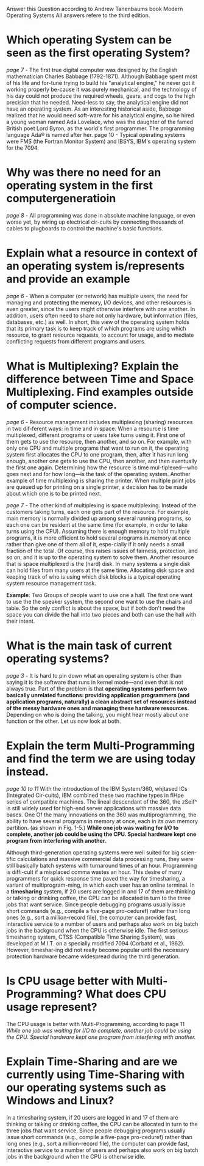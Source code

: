 Answer this Question according to Andrew Tanenbaums book Modern Operating Systems
All answers refere to the third edition. 
# Which operating System can be seen as the first operating System?
*page 7* - The  first  true  digital  computer  was  designed  by  the  English  mathematician  Charles  Babbage  (1792-1871).   Although  Babbage  spent most  of his  life  and  for-tune  trying  to  build his  "analytical  engine,"  he  never got  it  working  properly  be-cause  it  was  purely  mechanical,  and  the  technology  of his  day  could  not  produce  the  required  wheels,  gears,  and  cogs  to  the  high precision  that  he  needed.  Need-less to say, the analytical engine  did not have an operating  system.  As  an  interesting  historical  aside,  Babbage  realized  that  he  would  need  soft-ware  for his analytical  engine,  so he hired  a young  woman  named  Ada Lovelace, who  was  the  daughter  of  the  famed  British  poet  Lord Byron,  as  the  world's  first  programmer.  The  programming  language Ada® is  named  after her.
page 10 - Typical  operating systems were FMS (the Fortran Monitor System)  and IBSYS,  IBM's operating  system for the 7094. 

# Why was there no need for an operating system in the first computergeneratioin
*page 8* -  All programming was done in absolute machine language, or even worse yet, by wiring up electrical cir-cuits  by  connecting  thousands  of  cables  to  plugboards  to  control  the  machine's  basic  functions.

# Explain what a resource in context of an operating system is/represents and provide an example
*page 6* - When  a computer  (or network)  has multiple users,  the  need  for  managing  and  protecting  the  memory,  I/O  devices,  and  other resources  is even  greater,  since  the  users  might  otherwise  interfere  with  one  another.   In  addition,  users  often  need  to  share  not  only  hardware,  but  information  (files,  databases,  etc.)  as  well.   In short, this  view  of  the  operating  system  holds  that  its  primary  task  is  to  keep  track  of  which  programs  are  using  which  resource,  to  grant  resource  requests,  to  account  for usage,  and to  mediate  conflicting  requests  from different  programs and  users.  
# What  is  Multiplexing?  Explain  the  difference  between  Time  and  Space  Multiplexing. Find examples outside of computer science. 

*page 6* - Resource  management  includes  multiplexing  (sharing)  resources  in  two  dif-ferent  ways:  in time  and  in  space.  When a resource  is  time  multiplexed,  different  programs  or users  take  turns  using  it.  First  one  of them  gets  to  use  the  resource,  then  another,  and so  on.  For example,  with only one CPU  and  multiple programs that want to run on  it,  the operating system first allocates  the CPU to one program, then,  after  it has  run  long enough,  another one  gets  to  use  the  CPU,  then  another,  and  then eventually  the first  one  again. Determining how the resource is time  mul-tiplexed—who  goes  next  and  for  how  long—is  the  task  of  the  operating  system.  Another example  of time  multiplexing is  sharing  the  printer.   When  multiple print jobs  are  queued  up  for  printing  on  a  single  printer,  a  decision  has  to  be  made  about which  one is to be printed next.

*page 7* - The  other kind  of multiplexing  is space  multiplexing.  Instead  of the customers taking  turns,  each  one  gets  part  of the  resource.   For  example,  main  memory  is  normally divided up among several running programs,  so each one  can be resident at  the  same  time  (for  example,  in  order  to  take  turns  using  the CPU).   Assuming   there  is  enough  memory  to  hold  multiple  programs,  it  is  more  efficient  to  hold  several  programs  in.memory  at  once  rather  than  give  one  of them  all  of it,  espe-cially  if it  only  needs  a  small  fraction  of the total.   Of course,  this  raises  issues  of  fairness,  protection,  and  so on,  and it is  up  to  the  operating  system  to solve  them.  Another  resource  that  is  space  multiplexed  is  the (hard) disk.   In many  systems  a  single  disk  can  hold  files  from  many  users  at the same  time.  Allocating  disk space and  keeping  track  of who  is  using  which  disk  blocks  is  a  typical  operating  system  resource  management  task. 

**Example**: Two Groups of people want to use one a hall. The first one want to use the the speaker system, the second one want to use the chairs and table. So the only conflict is about the space, but if both don't need the space you can divide the hall into two pieces and both can use the hall with their intent. 

# What is the main task of current operating systems?
*page 3* - It  is  hard  to pin  down  what  an  operating  system  is  other  than  saying  it  is  the  software  that  runs  in  kernel  mode—and  even  that  is  not  always  true.  Part  of  the  problem  is  that **operating  systems  perform  two  basically  unrelated  functions:  providing  application  programmers  (and  application  programs,  naturally)  a  clean  abstract  set  of resources  instead  of the  messy  hardware  ones  and  managing  these hardware  resources.**  Depending  on  who  is  doing  the  talking,  you  might  hear  mostly about one function or the other.  Let us now look at both. 

# Explain the term Multi-Programming and find the term we are using today instead.
*page 10 to 11* With  the introduction of the  IBM  System/360, whjtased ICs  (Integrated  Cir-cuits),  IBM  combined  these  two  machine  types  in  flHpe   series  of compatible machines.  The  lineal  descendant  of  the  360,  the  zSeif^  is  still  widely used  for  high-end server applications   with   massive   data   bases. One Of   the   many innovations  on  the  360 was  multiprogramming,  the  ability  to have  several  programs in memory at once, each in its own  memory partition. (as shown  in Fig.  1-5.) **While  one job  was  waiting  for  I/O  to  complete,  another job  could  be  using  the  CPU.  Special hardware kept one program from interfering  with  another.** 

Although  third-generation  operating  systems  were  well  suited  for  big  scien-tific  calculations  and  massive  commercial  data  processing  runs,  they  were  still  basically  batch  systems  with  turnaround  times  of an  hour.   Programming  is  diffi-cult if a misplaced  comma  wastes  an  hour.   This  desire  of many  programmers  for  quick  response  time  paved  the  way  for  timesharing,  a  variant  of multiprogram-ming,  in  which  each  user has  an  online  terminal.   In  a  **timesharing**  system,  if 20 users  are  logged  in  and  17  of them  are  thinking  or talking  or  drinking  coffee,  the  CPU  can  be  allocated  in  turn  to  the  three jobs  that  want  service.  Since  people  debugging programs  usually  issue  short  commands  (e.g.,  compile  a five-page pro-ceduref)  rather  than  long  ones  (e.g.,  sort  a million-record  file),  the  computer  can  provide fast,  interactive  service to a number of users and perhaps also work on big batch jobs  in  the  background  when  the  CPU  is  otherwise  idle.  The  first  serious  timesharing  system,  CTSS  (Compatible  Time Sharing System),  was  developed  at M.I.T.  on a specially  modified 7094 (Corbatd et al.,  1962).  However,  timeshar-ing did  not really  become popular until  the  necessary  protection  hardware became widespread during the third generation.

# Is CPU usage better with Multi-Programming? What does CPU usage represent?
The CPU usage is better with Multi-Programming, according to page 11 *While  one job  was  waiting  for  I/O  to  complete,  another job  could  be  using  the  CPU.  Special hardware kept one program from interfering  with  another.*

# Explain Time-Sharing and are we currently using Time-Sharing with our operating systems such as Windows and Linux?
 In  a  timesharing  system,  if 20 users  are  logged  in  and  17  of them  are  thinking  or talking  or  drinking  coffee,  the  CPU  can  be  allocated  in  turn  to  the  three jobs  that  want  service.  Since  people  debugging programs  usually  issue  short  commands  (e.g.,  compile  a five-page pro-ceduref)  rather  than  long  ones  (e.g.,  sort  a million-record  file),  the  computer  can  provide fast,  interactive  service to a number of users and perhaps also work on big batch jobs  in  the  background  when  the  CPU  is  otherwise  idle. 

 
